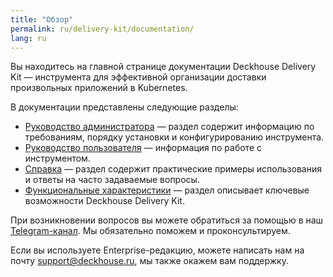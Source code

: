 ```yaml
---
title: "Обзор"
permalink: ru/delivery-kit/documentation/
lang: ru
---
```


Вы находитесь на главной странице документации Deckhouse Delivery Kit — инструмента для эффективной организации доставки произвольных приложений в Kubernetes.

В документации представлены следующие разделы:

- [Руководство администратора](./admin/overview.html) — раздел содержит информацию по требованиям, порядку установки и конфигурированию инструмента.
- [Руководство пользователя](./user/overview.html) — информация по работе с инструментом.
- [Справка](./reference/faq.html) — раздел содержит практические примеры использования и ответы на часто задаваемые вопросы.
- [Функциональные характеристики](./specifications/overview.html) — раздел описывает ключевые возможности Deckhouse Delivery Kit.

При возникновении вопросов вы можете обратиться за помощью в наш [Telegram-канал](https://t.me/deckhouse_ru). Мы обязательно поможем и проконсультируем.

Если вы используете Enterprise-редакцию, можете написать нам на почту [support@deckhouse.ru](mailto:support@deckhouse.ru), мы также окажем вам поддержку.
